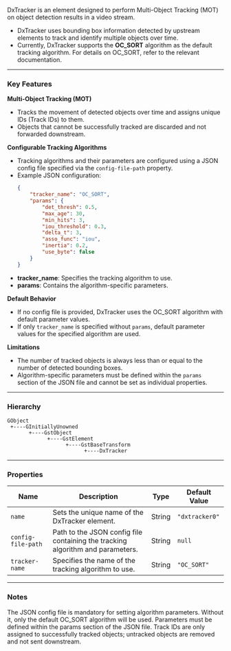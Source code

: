 
DxTracker is an element designed to perform Multi-Object Tracking (MOT) on object detection results in a video stream. 

- DxTracker uses bounding box information detected by upstream elements to track and identify multiple objects over time.
- Currently, DxTracker supports the **OC_SORT** algorithm as the default tracking algorithm. For details on OC_SORT, refer to the relevant documentation.

---

### **Key Features**
**Multi-Object Tracking (MOT)**

- Tracks the movement of detected objects over time and assigns unique IDs (Track IDs) to them.
- Objects that cannot be successfully tracked are discarded and not forwarded downstream.

**Configurable Tracking Algorithms**

- Tracking algorithms and their parameters are configured using a JSON config file specified via the `config-file-path` property.
- Example JSON configuration:
    ```json
    {
        "tracker_name": "OC_SORT",
        "params": {
            "det_thresh": 0.5,
            "max_age": 30,
            "min_hits": 3,
            "iou_threshold": 0.3,
            "delta_t": 3,
            "asso_func": "iou",
            "inertia": 0.2,
            "use_byte": false
        }
    }
    ```
- **tracker_name**: Specifies the tracking algorithm to use.
- **params**: Contains the algorithm-specific parameters.

**Default Behavior**

- If no config file is provided, DxTracker uses the OC_SORT algorithm with default parameter values.
- If only `tracker_name` is specified without `params`, default parameter values for the specified algorithm are used.

**Limitations**

- The number of tracked objects is always less than or equal to the number of detected bounding boxes.
- Algorithm-specific parameters must be defined within the `params` section of the JSON file and cannot be set as individual properties.

---

### **Hierarchy**
```
GObject
 +----GInitiallyUnowned
       +----GstObject
             +----GstElement
                   +----GstBaseTransform
                         +----DxTracker
```

---

### **Properties**

| **Name**            | **Description**                                                                                      | **Type**  | **Default Value** |
|----------------------|------------------------------------------------------------------------------------------------------|-----------|--------------------|
| `name`              | Sets the unique name of the DxTracker element.                                                      | String    | `"dxtracker0"`     |
| `config-file-path`  | Path to the JSON config file containing the tracking algorithm and parameters.                       | String    | `null`             |
| `tracker-name`      | Specifies the name of the tracking algorithm to use.                                                | String    | `"OC_SORT"`        |

---

### **Notes**
The JSON config file is mandatory for setting algorithm parameters. Without it, only the default OC_SORT algorithm will be used.
Parameters must be defined within the params section of the JSON file.
Track IDs are only assigned to successfully tracked objects; untracked objects are removed and not sent downstream.
